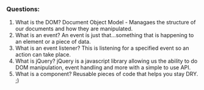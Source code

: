 ### Questions:
1. What is the DOM?
Document Object Model - Managaes the structure of our documents and how they are manipulated.
2. What is an event?
An event is just that...something that is happening to an element or a piece of data.
3. What is an event listener?
This is listening for a specified event so an action can take place.
4. What is jQuery?
jQuery is a javascript library allowing us the ability to do DOM manipulation, event handling and more with a simple to use API.
5. What is a component?
Reusable pieces of code that helps you stay DRY. ;)
